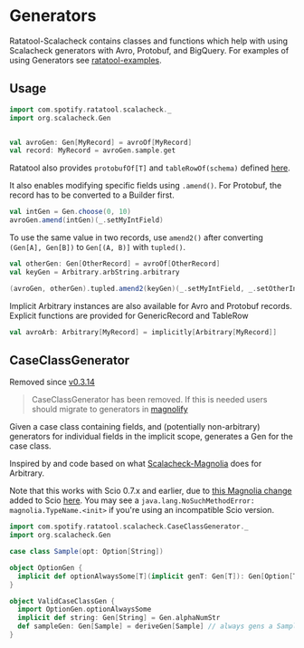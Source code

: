 Generators
=======

Ratatool-Scalacheck contains classes and functions which help with using Scalacheck generators with
 Avro, Protobuf, and BigQuery. For examples of using Generators see [ratatool-examples](https://github.com/spotify/ratatool/tree/master/ratatool-examples).

## Usage
```scala
import com.spotify.ratatool.scalacheck._
import org.scalacheck.Gen


val avroGen: Gen[MyRecord] = avroOf[MyRecord]
val record: MyRecord = avroGen.sample.get
```

Ratatool also provides `protobufOf[T]` and `tableRowOf(schema)` defined [here](https://github.com/spotify/ratatool/tree/master/ratatool-scalacheck/src/main/scala/com/spotify/ratatool/scalacheck).

It also enables modifying specific fields using `.amend()`. For Protobuf, the record has to be
 converted to a Builder first.

```scala
val intGen = Gen.choose(0, 10)
avroGen.amend(intGen)(_.setMyIntField)
```

To use the same value in two records, use `amend2()` after converting `(Gen[A], Gen[B])` to
 `Gen[(A, B)]` with `tupled()`.
 
 ```scala
val otherGen: Gen[OtherRecord] = avroOf[OtherRecord]
val keyGen = Arbitrary.arbString.arbitrary

(avroGen, otherGen).tupled.amend2(keyGen)(_.setMyIntField, _.setOtherIntField)
```

Implicit Arbitrary instances are also available for Avro and Protobuf records. Explicit functions
 are provided for GenericRecord and TableRow

```scala
val avroArb: Arbitrary[MyRecord] = implicitly[Arbitrary[MyRecord]]

```

## CaseClassGenerator 

Removed since [v0.3.14](https://github.com/spotify/ratatool/releases/tag/v0.3.14)
> CaseClassGenerator has been removed. If this is needed users should migrate to generators in [magnolify](https://github.com/spotify/magnolify)

Given a case class containing fields, and (potentially non-arbitrary) generators for individual 
fields in the implicit scope, generates a Gen for the case class. 

Inspired by and code based on what 
[Scalacheck-Magnolia](https://github.com/mrdziuban/scalacheck-magnolia) does for Arbitrary. 


Note that this works with Scio 0.7.x and earlier, due to [this Magnolia change](https://github.com/propensive/magnolia/pull/152) added to Scio [here](https://github.com/spotify/scio/pull/2241/).
You may see a `java.lang.NoSuchMethodError: magnolia.TypeName.<init>` if you're using an 
incompatible Scio version. 

```scala
import com.spotify.ratatool.scalacheck.CaseClassGenerator._
import org.scalacheck.Gen

case class Sample(opt: Option[String])

object OptionGen {
  implicit def optionAlwaysSome[T](implicit genT: Gen[T]): Gen[Option[T]] = genT.map(Some(_))
}

object ValidCaseClassGen {
  import OptionGen.optionAlwaysSome
  implicit def string: Gen[String] = Gen.alphaNumStr
  def sampleGen: Gen[Sample] = deriveGen[Sample] // always gens a Sample(Some(alphaNumString))
}
```
